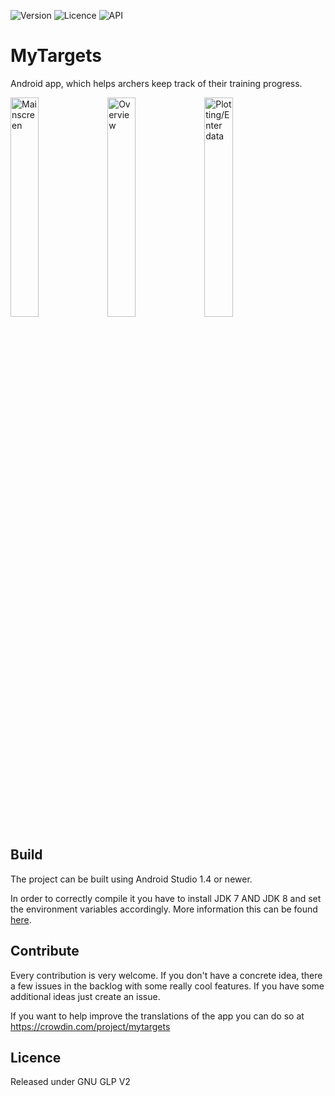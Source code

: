 
![Version](https://img.shields.io/badge/version-2.2.0%20Beta%204-orange.svg)
![Licence](https://img.shields.io/badge/licence-GNU%20GPLv2-blue.svg)
![API](https://img.shields.io/badge/API-14+-green.svg)

# MyTargets
Android app, which helps archers keep track of their training progress.

<img src="https://raw.githubusercontent.com/DreierF/MyTargets/develop/app/src/main/art/screenshot/main.png" alt="Mainscreen" width="30%" >
<img src="https://raw.githubusercontent.com/DreierF/MyTargets/develop/app/src/main/art/screenshot/overview.png" alt="Overview" width="30%" >
<img src="https://raw.githubusercontent.com/DreierF/MyTargets/develop/app/src/main/art/screenshot/plotting.png" alt="Plotting/Enter data" width="30%" >

## Build ##
The project can be built using Android Studio 1.4 or newer.

In order to correctly compile it you have to install JDK 7 AND JDK 8 and set the environment variables accordingly. More information this can be found [here](https://github.com/evant/gradle-retrolambda/blob/master/README.md).

## Contribute
Every contribution is very welcome.
If you don't have a concrete idea, there a few issues in the backlog with some really cool features. If you have some additional ideas just create an issue. 

If you want to help improve the translations of the app you can do so at https://crowdin.com/project/mytargets

## Licence ##
Released under GNU GLP V2
